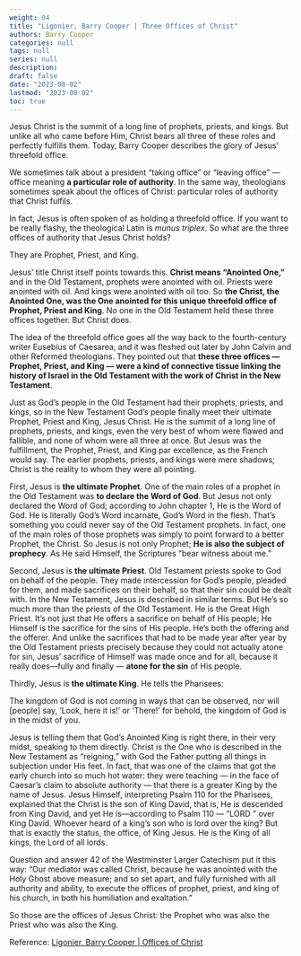 ```yaml
---
weight: 04
title: "Ligonier, Barry Cooper | Three Offices of Christ"
authors: Barry Cooper
categories: null
tags: null
series: null
description: 
draft: false
date: "2023-08-02"
lastmod: "2023-08-02"
toc: true
---
```

Jesus Christ is the summit of a long line of prophets, priests, and kings. But unlike all who came before Him, Christ bears all three of these roles and perfectly fulfills them. Today, Barry Cooper describes the glory of Jesus’ threefold office.
<!--more-->

We sometimes talk about a president “taking office” or “leaving office” — office meaning <b>a particular role of authority</b>. In the same way, theologians sometimes speak about the offices of Christ: particular roles of authority that Christ fulfils.

In fact, Jesus is often spoken of as holding a threefold office. If you want to be really flashy, the theological Latin is <i>munus triplex</i>. So what are the three offices of authority that Jesus Christ holds?

They are Prophet, Priest, and King.

Jesus’ title Christ itself points towards this. <b>Christ means “Anointed One,”</b> and in the Old Testament, prophets were anointed with oil. Priests were anointed with oil. And kings were anointed with oil too. So <b>the Christ, the Anointed One, was the One anointed for this unique threefold office of Prophet, Priest and King</b>. No one in the Old Testament held these three offices together. But Christ does.

The idea of the threefold office goes all the way back to the fourth-century writer Eusebius of Caesarea, and it was fleshed out later by John Calvin and other Reformed theologians. They pointed out that <b>these three offices — Prophet, Priest, and King — were a kind of connective tissue linking the history of Israel in the Old Testament with the work of Christ in the New Testament</b>.

Just as God’s people in the Old Testament had their prophets, priests, and kings, so in the New Testament God’s people finally meet their ultimate Prophet, Priest and King, Jesus Christ. He is the summit of a long line of prophets, priests, and kings, even the very best of whom were flawed and fallible, and none of whom were all three at once. But Jesus was the fulfillment, the Prophet, Priest, and King par excellence, as the French would say. The earlier prophets, priests, and kings were mere shadows; Christ is the reality to whom they were all pointing.

First, Jesus is <b>the ultimate Prophet</b>. One of the main roles of a prophet in the Old Testament was <b>to declare the Word of God</b>. But Jesus not only declared the Word of God; according to John chapter 1, He is the Word of God. He is literally God’s Word incarnate, God’s Word in the flesh. That’s something you could never say of the Old Testament prophets. In fact, one of the main roles of those prophets was simply to point forward to a better Prophet, the Christ. So Jesus is not only Prophet; <b>He is also the subject of prophecy</b>. As He said Himself, the Scriptures “bear witness about me.”

Second, Jesus is <b>the ultimate Priest</b>. Old Testament priests spoke to God on behalf of the people. They made intercession for God’s people, pleaded for them, and made sacrifices on their behalf, so that their sin could be dealt with. In the New Testament, Jesus is described in similar terms. But He’s so much more than the priests of the Old Testament. He is the Great High Priest. It’s not just that He offers a sacrifice on behalf of His people; He Himself is the sacrifice for the sins of His people. He’s both the offering and the offerer. And unlike the sacrifices that had to be made year after year by the Old Testament priests precisely because they could not actually atone for sin, Jesus’ sacrifice of Himself was made once and for all, because it really does—fully and finally — <b>atone for the sin</b> of His people.

Thirdly, Jesus is <b>the ultimate King</b>. He tells the Pharisees:

The kingdom of God is not coming in ways that can be observed, nor will [people] say, ‘Look, here it is!’ or ‘There!’ for behold, the kingdom of God is in the midst of you.

Jesus is telling them that God’s Anointed King is right there, in their very midst, speaking to them directly. Christ is the One who is described in the New Testament as “reigning,” with God the Father putting all things in subjection under His feet. In fact, that was one of the claims that got the early church into so much hot water: they were teaching — in the face of Caesar’s claim to absolute authority — that there is a greater King by the name of Jesus. Jesus Himself, interpreting Psalm 110 for the Pharisees, explained that the Christ is the son of King David, that is, He is descended from King David, and yet He is—according to Psalm 110 — “LORD ” over King David. Whoever heard of a king’s son who is lord over the king? But that is exactly the status, the office, of King Jesus. He is the King of all kings, the Lord of all lords.

Question and answer 42 of the Westminster Larger Catechism put it this way: “Our mediator was called Christ, because he was anointed with the Holy Ghost above measure; and so set apart, and fully furnished with all authority and ability, to execute the offices of prophet, priest, and king of his church, in both his humiliation and exaltation.”

So those are the offices of Jesus Christ: the Prophet who was also the Priest who was also the King.

Reference: <a href = "https://www.ligonier.org/podcasts/simply-put/offices-of-christ" target="_blank" rel="noopener noreferrer">Ligonier, Barry Cooper | Offices of Christ</a>